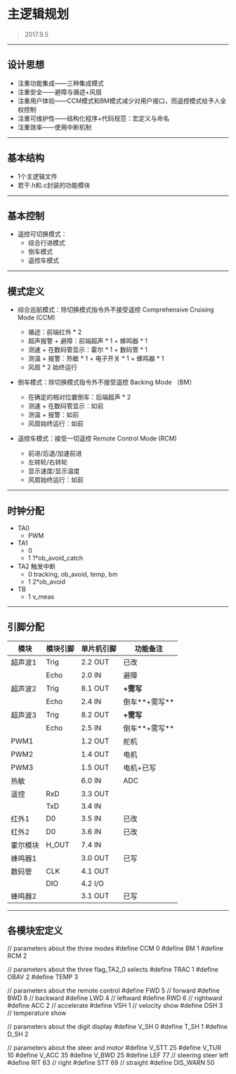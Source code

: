 # 主逻辑规划
> 2017.9.5
------
## 设计思想

* 注重功能集成——三种集成模式
* 注重安全——避障与循迹+风扇
* 注重用户体验——CCM模式和BM模式减少对用户接口，而遥控模式给予人全权控制
* 注重可维护性——结构化程序+代码规范：宏定义与命名
* 注重效率——使用中断机制

------

## 基本结构
* 1个主逻辑文件
* 若干.h和.c封装的功能模块

------

## 基本控制

* 遥控可切换模式：
  - 综合行进模式
  - 倒车模式
  - 遥控车模式

------

## 模式定义

* 综合巡航模式：除切换模式指令外不接受遥控
  Comprehensive Cruising Mode (CCM)
  - 循迹：前端红外 * 2
  - 超声报警 + 避障：前端超声 * 1 + 蜂鸣器 * 1
  - 测速 + 在数码管显示：霍尔 * 1 + 数码管 * 1
  - 测温 + 报警：热敏 * 1 + 电子开关 * 1 + 蜂鸣器 * 1
  - 风扇 * 2 始终运行

* 倒车模式：除切换模式指令外不接受遥控
  Backing Mode （BM）
  - 在确定的相对位置倒车：后端超声 * 2
  - 测速 + 在数码管显示：如前
  - 测温 + 报警：如前
  - 风扇始终运行：如前

* 遥控车模式：接受一切遥控
  Remote Control Mode (RCM)
  - 前进/后退/加速前进
  - 左转轮/右转轮
  - 显示速度/显示温度
  - 风扇始终运行：如前

------

## 时钟分配

* TA0
  - PWM
* TA1
  - 0 
  - 1 1*ob_avoid_catch
* TA2 触发中断
  - 0 tracking, ob_avoid, temp, bm
  - 1 2*ob_avoid
* TB
  - 1 v_meas

------

## 引脚分配

| 模块   | 模块引脚  | 单片机引脚   | 功能备注       |
| ---- | ----- | ------- | ---------- |
| 超声波1 | Trig  | 2.2 OUT | 已改     |
|      | Echo  | 2.0 IN  | 避障         |
| 超声波2 | Trig  | 8.1 OUT | **\+需写**   |
|      | Echo  | 2.4 IN  | 倒车**\+需写** |
| 超声波3 | Trig  | 8.2 OUT | **\+需写**   |
|      | Echo  | 2.5 IN  | 倒车**\+需写** |
| PWM1 |       | 1.2 OUT | 舵机         |
| PWM2 |       | 1.4 OUT | 电机         |
| PWM3 |       | 1.5 OUT | 电机+已写 |
| 热敏   |       | 6.0 IN  | ADC        |
| 遥控   | RxD   | 3.3 OUT |            |
|      | TxD   | 3.4 IN  |            |
| 红外1  | D0    | 3.5 IN  | 已改     |
| 红外2  | D0    | 3.6 IN  | 已改     |
| 霍尔模块 | H_OUT | 7.4 IN  |            |
| 蜂鸣器1  |       | 3.0 OUT | 已写   |
| 数码管  | CLK   | 4.1 OUT |            |
|      | DIO   | 4.2 I/O |            |
| 蜂鸣器2  |       | 3.1 OUT | 已写   |

------

## 各模块宏定义

// parameters about the three modes
#define CCM 0
#define BM 1
#define RCM 2

// parameters about the three flag_TA2_0 selects
#define TRAC 1
#define OBAV 2
#define TEMP 3

// parameters about the remote control
#define FWD 5 // forward
#define BWD 8 // backward
#define LWD 4 // leftward
#define RWD 6 // rightward
#define ACC 2 // accelerate
#define VSH 1 // velocity show
#define DSH 3 // temperature show

// parameters about the digit display
#define V_SH 0
#define T_SH 1
#define D_SH 2

// parameters about the steer and motor
#define V_STT 25
#define V_TUR 10
#define V_ACC 35
#define V_BWD 25
#define LEF 77 // steering steer left
#define RIT 63 // right
#define STT 69 // straight
#define DIS_WARN 50

